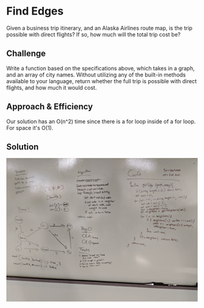 # Find Edges

Given a business trip itinerary, and an Alaska Airlines route map, is the trip possible with direct flights? If so, how much will the total trip cost be?

## Challenge
Write a function based on the specifications above, which takes in a graph, and an array of city names. Without utilizing any of the built-in methods available to your language, return whether the full trip is possible with direct flights, and how much it would cost.

## Approach & Efficiency
Our solution has an O(n^2) time since there is a for loop inside of a for loop.
For space it's O(1).

## Solution
![Whiteboard](https://raw.githubusercontent.com/JenCarrigan/data-structures-and-algorithms/master/%3Aassets/get-edges.jpg)
